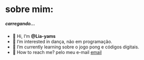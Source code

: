 # sobre mim:

##### carregando...

- 🍓   Hi, I’m **@Lia-yams** 
- 🌱   I’m interested in dança, não em programação. 
- 🍓   I’m currently learning sobre o jogo pong e códigos digitais.
- 🌱   How to reach me? pelo meu e-mail [email](claragodozsilva@gmail.com) 

<!---
Lia-yams/Lia-yams is a ✨ special ✨ repository because its `README.md` (this file) appears on your GitHub profile.
You can click the Preview link to take a look at your changes.
--->
